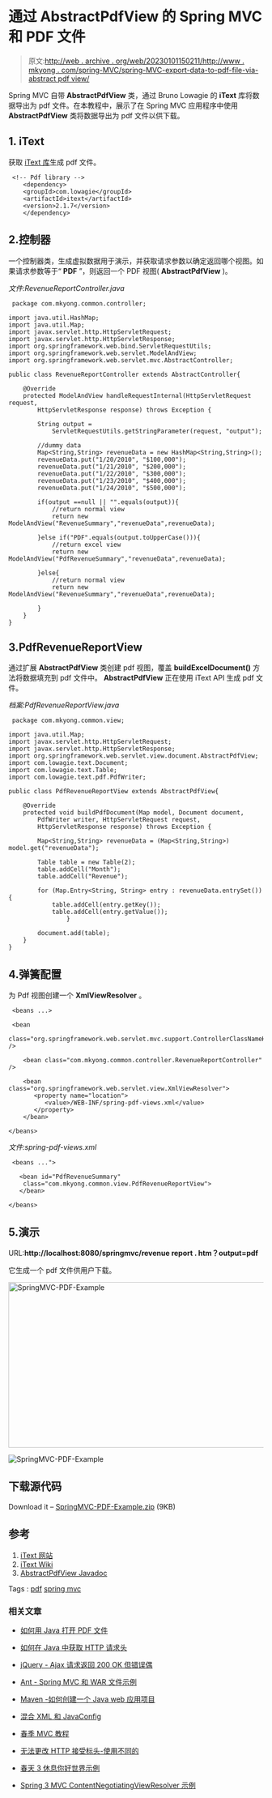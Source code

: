 # 通过 AbstractPdfView 的 Spring MVC 和 PDF 文件

> 原文:[http://web . archive . org/web/20230101150211/http://www . mkyong . com/spring-MVC/spring-MVC-export-data-to-pdf-file-via-abstract pdf view/](http://web.archive.org/web/20230101150211/http://www.mkyong.com/spring-mvc/spring-mvc-export-data-to-pdf-file-via-abstractpdfview/)

Spring MVC 自带 **AbstractPdfView** 类，通过 Bruno Lowagie 的 **iText** 库将数据导出为 pdf 文件。在本教程中，展示了在 Spring MVC 应用程序中使用 **AbstractPdfView** 类将数据导出为 pdf 文件以供下载。

## 1\. iText

获取 [iText 库](http://web.archive.org/web/20210110105618/http://www.lowagie.com/iText/)生成 pdf 文件。

```
 <!-- Pdf library --> 
    <dependency>
	<groupId>com.lowagie</groupId>
	<artifactId>itext</artifactId>
	<version>2.1.7</version>
    </dependency> 
```

## 2.控制器

一个控制器类，生成虚拟数据用于演示，并获取请求参数以确定返回哪个视图。如果请求参数等于“ **PDF** ”，则返回一个 PDF 视图( **AbstractPdfView** )。

*文件:RevenueReportController.java*

```
 package com.mkyong.common.controller;

import java.util.HashMap;
import java.util.Map;
import javax.servlet.http.HttpServletRequest;
import javax.servlet.http.HttpServletResponse;
import org.springframework.web.bind.ServletRequestUtils;
import org.springframework.web.servlet.ModelAndView;
import org.springframework.web.servlet.mvc.AbstractController;

public class RevenueReportController extends AbstractController{

	@Override
	protected ModelAndView handleRequestInternal(HttpServletRequest request,
		HttpServletResponse response) throws Exception {

		String output =
			ServletRequestUtils.getStringParameter(request, "output");

		//dummy data
		Map<String,String> revenueData = new HashMap<String,String>();
		revenueData.put("1/20/2010", "$100,000");
		revenueData.put("1/21/2010", "$200,000");
		revenueData.put("1/22/2010", "$300,000");
		revenueData.put("1/23/2010", "$400,000");
		revenueData.put("1/24/2010", "$500,000");

		if(output ==null || "".equals(output)){
		    //return normal view
		    return new ModelAndView("RevenueSummary","revenueData",revenueData);

		}else if("PDF".equals(output.toUpperCase())){
		    //return excel view
		    return new ModelAndView("PdfRevenueSummary","revenueData",revenueData);

		}else{
		    //return normal view
		    return new ModelAndView("RevenueSummary","revenueData",revenueData);

		}	
	}	
} 
```

## 3.PdfRevenueReportView

通过扩展 **AbstractPdfView** 类创建 pdf 视图，覆盖 **buildExcelDocument()** 方法将数据填充到 pdf 文件中。 **AbstractPdfView** 正在使用 <string>iText API 生成 pdf 文件。</string>

*档案:PdfRevenueReportView.java*

```
 package com.mkyong.common.view;

import java.util.Map;
import javax.servlet.http.HttpServletRequest;
import javax.servlet.http.HttpServletResponse;
import org.springframework.web.servlet.view.document.AbstractPdfView;
import com.lowagie.text.Document;
import com.lowagie.text.Table;
import com.lowagie.text.pdf.PdfWriter;

public class PdfRevenueReportView extends AbstractPdfView{

	@Override
	protected void buildPdfDocument(Map model, Document document,
		PdfWriter writer, HttpServletRequest request,
		HttpServletResponse response) throws Exception {

		Map<String,String> revenueData = (Map<String,String>) model.get("revenueData");

		Table table = new Table(2);
		table.addCell("Month");
		table.addCell("Revenue");

		for (Map.Entry<String, String> entry : revenueData.entrySet()) {
			table.addCell(entry.getKey());
			table.addCell(entry.getValue());
                }

		document.add(table);
	}
} 
```

## 4.弹簧配置

为 Pdf 视图创建一个 **XmlViewResolver** 。

```
 <beans ...>

 <bean 
  class="org.springframework.web.servlet.mvc.support.ControllerClassNameHandlerMapping" />

    <bean class="com.mkyong.common.controller.RevenueReportController" />

    <bean class="org.springframework.web.servlet.view.XmlViewResolver">
       <property name="location">
          <value>/WEB-INF/spring-pdf-views.xml</value>
       </property>
    </bean>

</beans> 
```

*文件:spring-pdf-views.xml*

```
 <beans ...">

   <bean id="PdfRevenueSummary"
   	class="com.mkyong.common.view.PdfRevenueReportView">
   </bean>

</beans> 
```

## 5.演示

URL:**http://localhost:8080/springmvc/revenue report . htm？output=pdf**

它生成一个 pdf 文件供用户下载。

<noscript><img src="../Images/0294fef5c8fc83026d9223406e64d09e.png" alt="SpringMVC-PDF-Example" title="SpringMVC-PDF-Example" width="640" height="327" data-original-src="http://web.archive.org/web/20210110105618im_/http://www.mkyong.com/wp-content/uploads/2010/08/SpringMVC-PDF-Example.jpg"/></noscript>

![SpringMVC-PDF-Example](../Images/80c6da6cc93d7cbb396b07a4f9caacc7.png "SpringMVC-PDF-Example")

## 下载源代码

Download it – [SpringMVC-PDF-Example.zip](http://web.archive.org/web/20210110105618/http://www.mkyong.com/wp-content/uploads/2010/08/SpringMVC-PDF-Example.zip) (9KB)

## 参考

1.  [iText 网站](http://web.archive.org/web/20210110105618/http://www.lowagie.com/iText)
2.  [iText Wiki](http://web.archive.org/web/20210110105618/https://en.wikipedia.org/wiki/IText)
3.  [AbstractPdfView Javadoc](http://web.archive.org/web/20210110105618/http://static.springsource.org/spring/docs/2.5.x/api/org/springframework/web/servlet/view/document/AbstractPdfView.html)

Tags : [pdf](http://web.archive.org/web/20210110105618/https://mkyong.com/tag/pdf/) [spring mvc](http://web.archive.org/web/20210110105618/https://mkyong.com/tag/spring-mvc/)<input type="hidden" id="mkyong-current-postId" value="6756">

### 相关文章

*   [如何用 Java 打开 PDF 文件](/web/20210110105618/https://mkyong.com/java/how-to-open-a-pdf-file-in-java/)
*   [如何在 Java 中获取 HTTP 请求头](/web/20210110105618/https://mkyong.com/java/how-to-get-http-request-header-in-java/)
*   [jQuery - Ajax 请求返回 200 OK 但错误偶](/web/20210110105618/https://mkyong.com/jquery/jquery-ajax-request-return-200-ok-but-error-event-is-fired/)
*   [Ant - Spring MVC 和 WAR 文件示例](/web/20210110105618/https://mkyong.com/ant/ant-spring-mvc-and-war-file-example/)
*   [Maven -如何创建一个 Java web 应用项目](/web/20210110105618/https://mkyong.com/maven/how-to-create-a-web-application-project-with-maven/)

*   [混合 XML 和 JavaConfig](/web/20210110105618/https://mkyong.com/spring/spring-mixing-xml-and-javaconfig/)
*   [春季 MVC 教程](/web/20210110105618/https://mkyong.com/tutorials/spring-mvc-tutorials/)
*   [无法更改 HTTP 接受标头-使用不同的](/web/20210110105618/https://mkyong.com/spring-mvc/cannot-change-http-accept-header-use-a-different-locale-resolution-strategy/)
*   [春天 3 休息你好世界示例](/web/20210110105618/https://mkyong.com/spring-mvc/spring-3-rest-hello-world-example/)
*   [Spring 3 MVC ContentNegotiatingViewResolver 示例](/web/20210110105618/https://mkyong.com/spring-mvc/spring-3-mvc-contentnegotiatingviewresolver-example/)